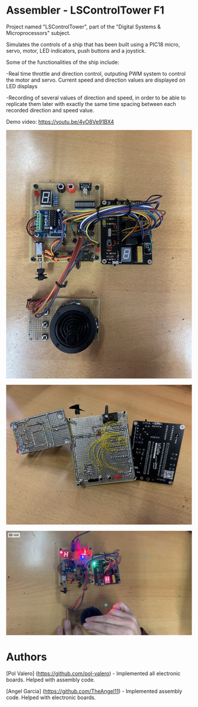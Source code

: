# Assembler - LSControlTower F1
Project named "LSControlTower", part of the "Digital Systems & Microprocessors" subject. 

Simulates the controls of a ship that has been built using a PIC18 micro, servo, motor, LED indicators, push buttons and a joystick.

Some of the functionalities of the ship include: 

-Real time throttle and direction control, outputing PWM system to control the motor and servo. Current speed and direction values are displayed on LED displays

-Recording of several values of direction and speed, in order to be able to replicate them later with exactly the same time spacing between each recorded direction and speed value. 

Demo video: https://youtu.be/4yO8Ve91BX4

![Alt text](board_images/1.jpeg)

![Alt text](board_images/2.jpeg)

![Alt text](board_images/3.png)

# Authors
[Pol Valero] (https://github.com/pol-valero) - Implemented all electronic boards. Helped with assembly code. 

[Angel Garcia] (https://github.com/TheAngel11) - Implemented assembly code. Helped with electronic boards. 
